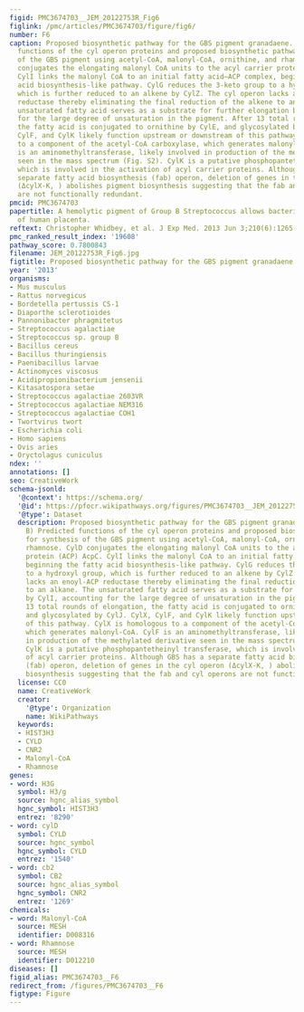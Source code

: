 ```yaml
---
figid: PMC3674703__JEM_20122753R_Fig6
figlink: /pmc/articles/PMC3674703/figure/fig6/
number: F6
caption: Proposed biosynthetic pathway for the GBS pigment granadaene. (A and B) Predicted
  functions of the cyl operon proteins and proposed biosynthetic pathway for synthesis
  of the GBS pigment using acetyl-CoA, malonyl-CoA, ornithine, and rhamnose. CylD
  conjugates the elongating malonyl CoA units to the acyl carrier protein (ACP) AcpC.
  CylI links the malonyl CoA to an initial fatty acid–ACP complex, beginning the fatty
  acid biosynthesis-like pathway. CylG reduces the 3-keto group to a hydroxyl group,
  which is further reduced to an alkene by CylZ. The cyl operon lacks an enoyl-ACP
  reductase thereby eliminating the final reduction of the alkene to an alkane. The
  unsaturated fatty acid serves as a substrate for further elongation by CylI, accounting
  for the large degree of unsaturation in the pigment. After 13 total rounds of elongation,
  the fatty acid is conjugated to ornithine by CylE, and glycosylated by CylJ. CylX,
  CylF, and CylK likely function upstream or downstream of this pathway. CylX is homologous
  to a component of the acetyl-CoA carboxylase, which generates malonyl-CoA. CylF
  is an aminomethyltransferase, likely involved in production of the methylated derivative
  seen in the mass spectrum (Fig. S2). CylK is a putative phosphopantetheinyl transferase,
  which is involved in the activation of acyl carrier proteins. Although GBS has a
  separate fatty acid biosynthesis (fab) operon, deletion of genes in the cyl operon
  (ΔcylX-K, ) abolishes pigment biosynthesis suggesting that the fab and cyl operons
  are not functionally redundant.
pmcid: PMC3674703
papertitle: A hemolytic pigment of Group B Streptococcus allows bacterial penetration
  of human placenta.
reftext: Christopher Whidbey, et al. J Exp Med. 2013 Jun 3;210(6):1265-1281.
pmc_ranked_result_index: '19608'
pathway_score: 0.7800843
filename: JEM_20122753R_Fig6.jpg
figtitle: Proposed biosynthetic pathway for the GBS pigment granadaene
year: '2013'
organisms:
- Mus musculus
- Rattus norvegicus
- Bordetella pertussis CS-1
- Diaporthe sclerotioides
- Pannonibacter phragmitetus
- Streptococcus agalactiae
- Streptococcus sp. group B
- Bacillus cereus
- Bacillus thuringiensis
- Paenibacillus larvae
- Actinomyces viscosus
- Acidipropionibacterium jensenii
- Kitasatospora setae
- Streptococcus agalactiae 2603VR
- Streptococcus agalactiae NEM316
- Streptococcus agalactiae COH1
- Twortvirus twort
- Escherichia coli
- Homo sapiens
- Ovis aries
- Oryctolagus cuniculus
ndex: ''
annotations: []
seo: CreativeWork
schema-jsonld:
  '@context': https://schema.org/
  '@id': https://pfocr.wikipathways.org/figures/PMC3674703__JEM_20122753R_Fig6.html
  '@type': Dataset
  description: Proposed biosynthetic pathway for the GBS pigment granadaene. (A and
    B) Predicted functions of the cyl operon proteins and proposed biosynthetic pathway
    for synthesis of the GBS pigment using acetyl-CoA, malonyl-CoA, ornithine, and
    rhamnose. CylD conjugates the elongating malonyl CoA units to the acyl carrier
    protein (ACP) AcpC. CylI links the malonyl CoA to an initial fatty acid–ACP complex,
    beginning the fatty acid biosynthesis-like pathway. CylG reduces the 3-keto group
    to a hydroxyl group, which is further reduced to an alkene by CylZ. The cyl operon
    lacks an enoyl-ACP reductase thereby eliminating the final reduction of the alkene
    to an alkane. The unsaturated fatty acid serves as a substrate for further elongation
    by CylI, accounting for the large degree of unsaturation in the pigment. After
    13 total rounds of elongation, the fatty acid is conjugated to ornithine by CylE,
    and glycosylated by CylJ. CylX, CylF, and CylK likely function upstream or downstream
    of this pathway. CylX is homologous to a component of the acetyl-CoA carboxylase,
    which generates malonyl-CoA. CylF is an aminomethyltransferase, likely involved
    in production of the methylated derivative seen in the mass spectrum (Fig. S2).
    CylK is a putative phosphopantetheinyl transferase, which is involved in the activation
    of acyl carrier proteins. Although GBS has a separate fatty acid biosynthesis
    (fab) operon, deletion of genes in the cyl operon (ΔcylX-K, ) abolishes pigment
    biosynthesis suggesting that the fab and cyl operons are not functionally redundant.
  license: CC0
  name: CreativeWork
  creator:
    '@type': Organization
    name: WikiPathways
  keywords:
  - HIST3H3
  - CYLD
  - CNR2
  - Malonyl-CoA
  - Rhamnose
genes:
- word: H3G
  symbol: H3/g
  source: hgnc_alias_symbol
  hgnc_symbol: HIST3H3
  entrez: '8290'
- word: cylD
  symbol: CYLD
  source: hgnc_symbol
  hgnc_symbol: CYLD
  entrez: '1540'
- word: cb2
  symbol: CB2
  source: hgnc_alias_symbol
  hgnc_symbol: CNR2
  entrez: '1269'
chemicals:
- word: Malonyl-CoA
  source: MESH
  identifier: D008316
- word: Rhamnose
  source: MESH
  identifier: D012210
diseases: []
figid_alias: PMC3674703__F6
redirect_from: /figures/PMC3674703__F6
figtype: Figure
---
```

